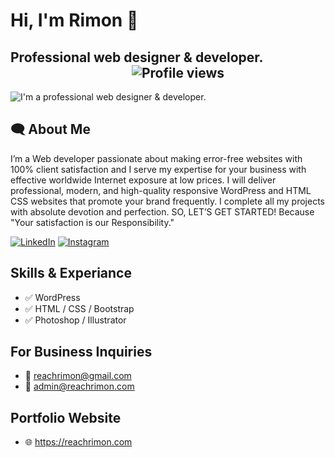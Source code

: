 # Hi, I'm Rimon 👋
## Professional web designer & developer. 	&nbsp;	&nbsp; &nbsp;	&nbsp;	&nbsp;	&nbsp;	&nbsp; &nbsp;	&nbsp;	&nbsp;	&nbsp;	&nbsp;	&nbsp;	&nbsp;	&nbsp;	&nbsp;	&nbsp;	&nbsp;	&nbsp;	&nbsp;	&nbsp;	&nbsp;	&nbsp;	&nbsp;	&nbsp;	&nbsp;	&nbsp;	&nbsp;	&nbsp;	&nbsp;![Profile views](https://gpvc.arturio.dev/reachrimon)  

![I'm a professional web designer & developer.]([https://scontent.fjsr11-1.fna.fbcdn.net/v/t39.30808-6/301903824_595533478721054_2200582827444439096_n.jpg?stp=dst-jpg_s960x960&_nc_cat=101&ccb=1-7&_nc_sid=e3f864&_nc_ohc=7YWZP4xeNvIAX8ueFq2&_nc_oc=AQmmvQgqcGIemFA1tHPk6f3zVE7SG-ycmngGcT6gNQkBU-0jDT6II9ldo1d-CavCAFE&_nc_ht=scontent.fjsr11-1.fna&oh=00_AT8Akk0eJjzflNZk7d60h9PkK2V30B-GOscILMEm_nYFpA&oe=633ADBA7](https://i.ibb.co/yhdKD8Q/301903824-595533478721054-2200582827444439096-n.jpg))

## 🗨 About Me
I’m a Web developer passionate about making error-free websites with 100% client satisfaction and I serve my expertise for your business with effective worldwide Internet exposure at low prices. I will deliver professional, modern, and high-quality responsive WordPress and HTML CSS websites that promote your brand frequently. I complete all my projects with absolute devotion and perfection. SO, LET’S GET STARTED! Because "Your satisfaction is our Responsibility."

<p dir="auto">
<a href="https://www.linkedin.com/in/reachrimon" rel="nofollow"><img src="https://camo.githubusercontent.com/1598532a3542326fff0ea5e0481f39287c1a1a201b07b4fff95c5ecd6a30553e/68747470733a2f2f696d672e736869656c64732e696f2f62616467652f4c696e6b6564496e2d2532333030373742352e7376673f267374796c653d666c61742d737175617265266c6f676f3d6c696e6b6564696e266c6f676f436f6c6f723d7768697465" alt="LinkedIn" data-canonical-src="https://img.shields.io/badge/LinkedIn-%230077B5.svg?&amp;style=flat-square&amp;logo=linkedin&amp;logoColor=white" style="max-width: 100%;"></a>
<a href="https://www.instagram.com/reaachrimmon" rel="nofollow"><img src="https://camo.githubusercontent.com/b091cb88e26295fdc73b1f1f91d812216757930cb4d60f7951a07deff2a53fd5/68747470733a2f2f696d672e736869656c64732e696f2f62616467652f496e7374616772616d2d2532334534343035462e7376673f267374796c653d666c61742d737175617265266c6f676f3d696e7374616772616d266c6f676f436f6c6f723d7768697465" alt="Instagram" data-canonical-src="https://img.shields.io/badge/Instagram-%23E4405F.svg?&amp;style=flat-square&amp;logo=instagram&amp;logoColor=white" style="max-width: 100%;"></a>


</p>

##  Skills & Experiance
- ✅ WordPress 
- ✅ HTML / CSS / Bootstrap
- ✅ Photoshop / Illustrator

##  For Business Inquiries
- 💌 reachrimon@gmail.com
- 💌 admin@reachrimon.com

##  Portfolio Website 
- 🌐 https://reachrimon.com



